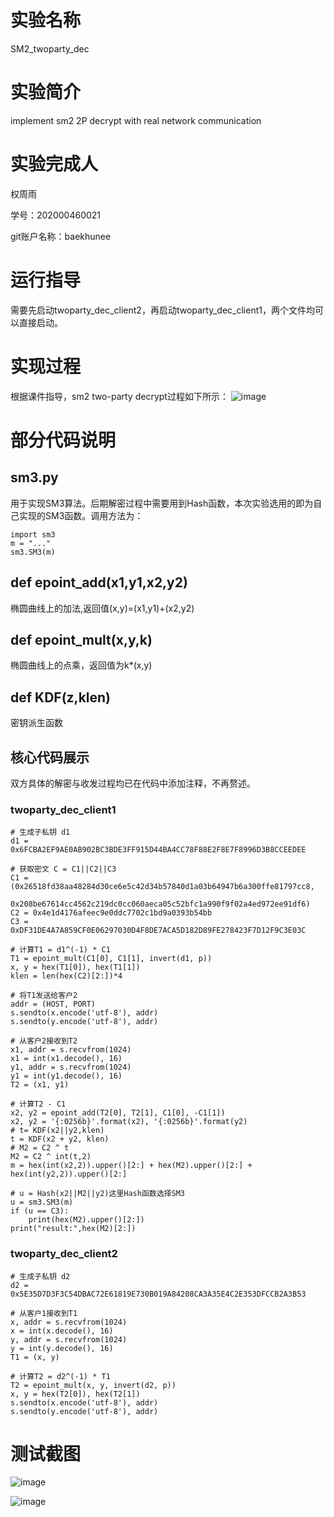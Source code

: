 # 实验名称
SM2_twoparty_dec

# 实验简介
implement sm2 2P decrypt with real network communication

# 实验完成人
权周雨 

学号：202000460021 

git账户名称：baekhunee

# 运行指导
需要先启动twoparty_dec_client2，再启动twoparty_dec_client1，两个文件均可以直接启动。

# 实现过程
根据课件指导，sm2 two-party decrypt过程如下所示：
![image](https://user-images.githubusercontent.com/105578152/181195108-5752a481-45fb-440e-9365-af1df6e9f69b.png)

# 部分代码说明
## sm3.py
用于实现SM3算法。后期解密过程中需要用到Hash函数，本次实验选用的即为自己实现的SM3函数。调用方法为：
```
import sm3
m = "..."
sm3.SM3(m)
```

## def epoint_add(x1,y1,x2,y2)
椭圆曲线上的加法,返回值(x,y)=(x1,y1)+(x2,y2)

## def epoint_mult(x,y,k)
椭圆曲线上的点乘，返回值为k*(x,y)

## def KDF(z,klen)
密钥派生函数

## 核心代码展示
双方具体的解密与收发过程均已在代码中添加注释，不再赘述。
### twoparty_dec_client1
```
# 生成子私钥 d1
d1 = 0x6FCBA2EF9AE0AB902BC3BDE3FF915D44BA4CC78F88E2F8E7F8996D3B8CCEEDEE

# 获取密文 C = C1||C2||C3
C1 = (0x26518fd38aa48284d30ce6e5c42d34b57840d1a03b64947b6a300ffe81797cc8,
      0x208be67614cc4562c219dc0cc060aeca05c52bfc1a990f9f02a4ed972ee91df6)
C2 = 0x4e1d4176afeec9e0ddc7702c1bd9a0393b54bb
C3 = 0xDF31DE4A7A859CF0E06297030D4F8DE7ACA5D182D89FE278423F7D12F9C3E03C

# 计算T1 = d1^(-1) * C1
T1 = epoint_mult(C1[0], C1[1], invert(d1, p))
x, y = hex(T1[0]), hex(T1[1])
klen = len(hex(C2)[2:])*4

# 将T1发送给客户2
addr = (HOST, PORT)
s.sendto(x.encode('utf-8'), addr)
s.sendto(y.encode('utf-8'), addr)

# 从客户2接收到T2
x1, addr = s.recvfrom(1024)
x1 = int(x1.decode(), 16)
y1, addr = s.recvfrom(1024)
y1 = int(y1.decode(), 16)
T2 = (x1, y1)

# 计算T2 - C1
x2, y2 = epoint_add(T2[0], T2[1], C1[0], -C1[1])
x2, y2 = '{:0256b}'.format(x2), '{:0256b}'.format(y2)
# t= KDF(x2||y2,klen)
t = KDF(x2 + y2, klen)
# M2 = C2 ^ t
M2 = C2 ^ int(t,2)
m = hex(int(x2,2)).upper()[2:] + hex(M2).upper()[2:] + hex(int(y2,2)).upper()[2:]

# u = Hash(x2||M2||y2)这里Hash函数选择SM3
u = sm3.SM3(m)
if (u == C3):
    print(hex(M2).upper()[2:])
print("result:",hex(M2)[2:])
```

### twoparty_dec_client2
```
# 生成子私钥 d2
d2 = 0x5E35D7D3F3C54DBAC72E61819E730B019A84208CA3A35E4C2E353DFCCB2A3B53

# 从客户1接收到T1
x, addr = s.recvfrom(1024)
x = int(x.decode(), 16)
y, addr = s.recvfrom(1024)
y = int(y.decode(), 16)
T1 = (x, y)

# 计算T2 = d2^(-1) * T1
T2 = epoint_mult(x, y, invert(d2, p))
x, y = hex(T2[0]), hex(T2[1])
s.sendto(x.encode('utf-8'), addr)
s.sendto(y.encode('utf-8'), addr)
```

# 测试截图
![image](https://user-images.githubusercontent.com/105578152/181196838-a8ae2c70-0b0b-4b77-b3ea-faa722758dbb.png)

![image](https://user-images.githubusercontent.com/105578152/181196926-01c004a1-d54d-49ca-b03e-bf2bcfde2012.png)


